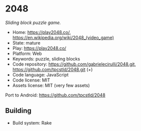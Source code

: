 # 2048

_Sliding block puzzle game._

- Home: https://play2048.co/, https://en.wikipedia.org/wiki/2048_(video_game)
- State: mature
- Play: https://play2048.co/
- Platform: Web
- Keywords: puzzle, sliding blocks
- Code repository: https://github.com/gabrielecirulli/2048.git, https://github.com/tpcstld/2048.git (+)
- Code language: JavaScript
- Code license: MIT
- Assets license: MIT (very few assets)

Port to Android: https://github.com/tpcstld/2048

## Building

- Build system: Rake